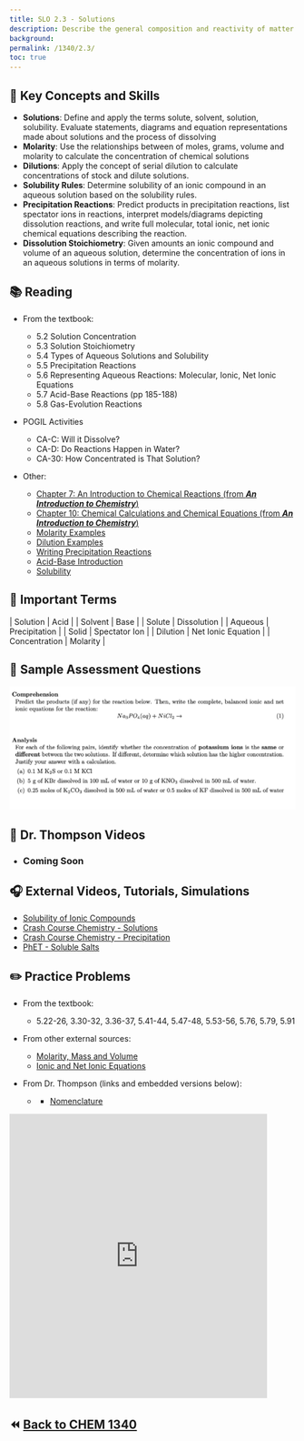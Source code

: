 ```yaml
---
title: SLO 2.3 - Solutions
description: Describe the general composition and reactivity of matter
background: 
permalink: /1340/2.3/
toc: true
---
```


## :key: Key Concepts and Skills
* **Solutions**: Define and apply the terms solute, solvent, solution, solubility. Evaluate statements, diagrams and equation representations made about solutions and the process of dissolving
* **Molarity**: Use the relationships between of moles, grams, volume and molarity to calculate the concentration of chemical solutions
* **Dilutions**: Apply the concept of serial dilution to calculate concentrations of stock and dilute solutions.
* **Solubility Rules**: Determine solubility of an ionic compound in an aqueous solution based on the solubility rules.
* **Precipitation Reactions**: Predict products in precipitation reactions, list spectator ions in reactions, interpret models/diagrams depicting dissolution reactions, and write full molecular, total ionic, net ionic chemical equations describing the reaction.
* **Dissolution Stoichiometry**: Given amounts an ionic compound and volume of an aqueous solution, determine the concentration of ions in an aqueous solutions in terms of molarity.

## :books: Reading

* From the textbook:
    * 5.2 Solution Concentration
    * 5.3 Solution Stoichiometry
    * 5.4 Types of Aqueous Solutions and Solubility
    * 5.5 Precipitation Reactions
    * 5.6 Representing Aqueous Reactions: Molecular, Ionic,  Net Ionic Equations
    * 5.7 Acid-Base Reactions (pp 185-188)
    * 5.8 Gas-Evolution Reactions


* POGIL Activities
    * CA-C: Will it Dissolve? 
    * CA-D: Do Reactions Happen in Water? 
    * CA-30: How Concentrated is That Solution? 

* Other:
    * <a href="http://preparatorychemistry.com/Bishop_Atoms_First.htm#Chapter%207" target="_blank">Chapter 7: An Introduction to Chemical Reactions (from ***An Introduction to Chemistry***)</a>
    * <a href="https://www.chem1.com/acad/webtext/intro/int-5.html#SEC3" target="_blank">Chapter 10: Chemical Calculations and Chemical Equations (from ***An Introduction to Chemistry***)</a>
    * <a href="http://www.chemteam.info/Solutions/Molarity.html" target="_blank">Molarity Examples</a>
    * <a href="http://www.chemteam.info/Solutions/Dilution-probs1-to-10.html" target="_blank">Dilution Examples</a>
    * <a href="http://preparatorychemistry.com/Bishop_Precipitation_Equations.htm" target="_blank">Writing Precipitation Reactions</a>
    * <a href="http://www.visionlearning.com/en/library/Chemistry/1/Acids-and-Bases/58" target="_blank">Acid-Base Introduction</a>
    * <a href="http://chemed.chem.purdue.edu/genchem/topicreview/bp/ch18/soluble.php" target="_blank">Solubility</a>


## :paperclip: Important Terms

| Solution              | Acid    |
| Solvent        | Base             |
| Solute     | Dissolution           |
| Aqueous      | Precipitation               |
| Solid | Spectator Ion           |
| Dilution | Net Ionic Equation           |
| Concentration | Molarity           |


## :memo: Sample Assessment Questions
![Sample assessment questions for CHEM 1340 SLO 2.3](/assets/theme/images/1340_2_dot_3_Sample.png "1340 SLO 2.3")

## :movie_camera: Dr. Thompson Videos

*  ### Coming Soon



## :headphones: External Videos, Tutorials, Simulations
* <a href="http://employees.oneonta.edu/viningwj/sims/solubility_of_ionic_compounds_s.html" target="_blank">Solubility of Ionic Compounds</a>
* <a href="https://www.youtube.com/watch?v=AN4KifV12DA" target="_blank">Crash Course Chemistry - Solutions</a>
* <a href="https://www.youtube.com/watch?v=IIu16dy3ThI" target="_blank">Crash Course Chemistry - Precipitation</a>
* <a href="http://phet.colorado.edu/en/simulation/soluble-salts" target="_blank">PhET - Soluble Salts</a>

## :pencil2: Practice Problems
* From the textbook:
    * 5.22-26, 3.30-32, 3.36-37, 5.41-44, 5.47-48, 5.53-56, 5.76, 5.79, 5.91
* From other external sources: 
    * <a href="https://science.widener.edu/svb/tutorial/molarity2csn7.html" target="_blank">Molarity, Mass and Volume</a>
    * <a href="http://ths.sps.lane.edu/chemweb/unit6/problems/ionicrxn/" target="_blank">Ionic and Net Ionic Equations</a>

* From Dr. Thompson (links and embedded versions below):
    * * <a href="https://docs.google.com/document/d/e/2PACX-1vQlei0yqILrTdLv8ZxG5UlYAvgBNQQU7r0hKDJ_a10oJDZyGmK83NZejD-TNyisqqV7C3RQ8kS-jUuu/pub" target="_blank">Nomenclature</a>

<iframe 
    width="90%"
    height="500"
    frameBorder="0"
    src="https://docs.google.com/document/d/e/2PACX-1vQlei0yqILrTdLv8ZxG5UlYAvgBNQQU7r0hKDJ_a10oJDZyGmK83NZejD-TNyisqqV7C3RQ8kS-jUuu/pub?embedded=true"></iframe>



## :rewind: [Back to CHEM 1340](../)